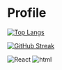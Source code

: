 # Profile

[![Top Langs](https://github-readme-stats.vercel.app/api/top-langs/?username=induwarafernando&bg_color=1a1b27&title_color=58a6ff&text_color=c9d1d9&icon_color=58a6ff&show_icons=true)](https://github.com/anuraghazra/github-readme-stats)


[![GitHub Streak](https://streak-stats.demolab.com/?user=induwarafernando)](https://git.io/streak-stats)

<img alt="React" src="https://img.shields.io/badge/React-61DAFB?logo=react&logoColor=white&style=for-the-badge" />

<img alt="html" src="https://img.shields.io/badge/React-61DAFB?logo=react&logoColor=white&style=for-the-badge" />
